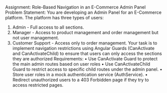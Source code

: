 Assignment: Role-Based Navigation in an E-Commerce Admin Panel
Problem Statement:
You are developing an Admin Panel for an E-Commerce platform. The platform has three types of users:
1. Admin - Full access to all sections.
2. Manager - Access to product management and order management but not user
management.
3. Customer Support - Access only to order management.
Your task is to implement navigation restrictions using Angular Guards (CanActivate and CanActivateChild) to ensure that users can only access the sections they are authorized
Requirements:
• Use CanActivate Guard to protect the main admin routes based on user roles
• Use CanActivateChild Guard to restrict access to specific child routes under the admin panel.
• Store user roles in a mock authentication service (AuthService).
• Redirect unauthorized users to a 403 Forbidden page if they try to access restricted pages.
